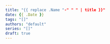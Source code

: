 ```yaml
---
title: "{{ replace .Name "-" " " | title }}"
date: {{ .Date }}
tags: "[]"
authors: "default"
series: "[]"
draft: true
---
```


